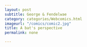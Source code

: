 ```yaml
---
layout: post
subtitle: George & Fendelwae
category: categories/Webcomics.html
imageurl: "/comics/comic2.jpg"
title: A bat's perspective
permalink: none

---
```

